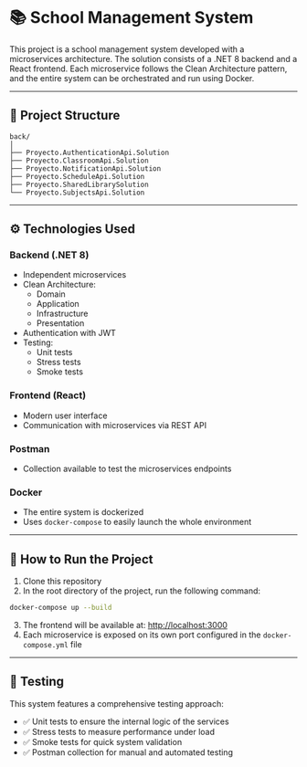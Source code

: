 # 📚 School Management System

This project is a school management system developed with a microservices architecture. The solution consists of a .NET 8 backend and a React frontend. Each microservice follows the Clean Architecture pattern, and the entire system can be orchestrated and run using Docker.

---

## 🧱 Project Structure

```plaintext
back/
│
├── Proyecto.AuthenticationApi.Solution
├── Proyecto.ClassroomApi.Solution
├── Proyecto.NotificationApi.Solution
├── Proyecto.ScheduleApi.Solution
├── Proyecto.SharedLibrarySolution
└── Proyecto.SubjectsApi.Solution
```

---

## ⚙️ Technologies Used

### Backend (.NET 8)
- Independent microservices
- Clean Architecture:
  - Domain
  - Application
  - Infrastructure
  - Presentation
- Authentication with JWT
- Testing:
  - Unit tests
  - Stress tests
  - Smoke tests

### Frontend (React)
- Modern user interface
- Communication with microservices via REST API

### Postman
- Collection available to test the microservices endpoints

### Docker
- The entire system is dockerized
- Uses `docker-compose` to easily launch the whole environment

---

## 🚀 How to Run the Project

1. Clone this repository
2. In the root directory of the project, run the following command:

```bash
docker-compose up --build
```

3. The frontend will be available at: [http://localhost:3000](http://localhost:3000)
4. Each microservice is exposed on its own port configured in the `docker-compose.yml` file

---

## 🧪 Testing

This system features a comprehensive testing approach:

- ✅ Unit tests to ensure the internal logic of the services
- ✅ Stress tests to measure performance under load
- ✅ Smoke tests for quick system validation
- ✅ Postman collection for manual and automated testing

